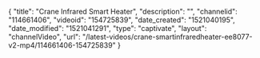 {
    "title": "Crane Infrared Smart Heater",
    "description": "",
    "channelid": "114661406",
    "videoid": "154725839",
    "date_created": "1521040195",
    "date_modified": "1521041291",
    "type": "captivate",
    "layout": "channelVideo",
    "url": "\/latest-videos\/crane-smartinfraredheater-ee8077-v2-mp4\/114661406-154725839"
}